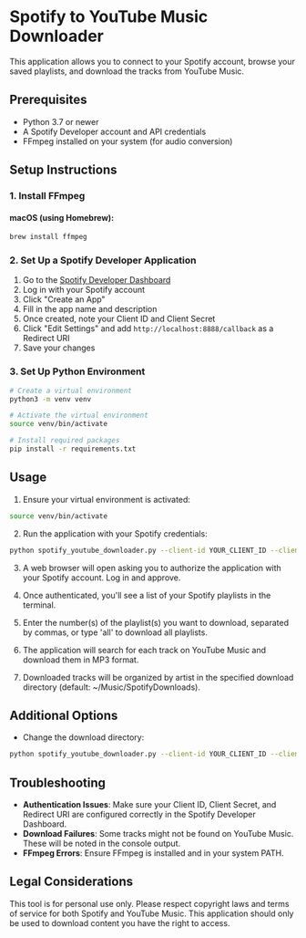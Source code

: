 # Spotify to YouTube Music Downloader

This application allows you to connect to your Spotify account, browse your saved playlists, and download the tracks from YouTube Music.

## Prerequisites

- Python 3.7 or newer
- A Spotify Developer account and API credentials
- FFmpeg installed on your system (for audio conversion)

## Setup Instructions

### 1. Install FFmpeg

#### macOS (using Homebrew):
```bash
brew install ffmpeg
```

### 2. Set Up a Spotify Developer Application

1. Go to the [Spotify Developer Dashboard](https://developer.spotify.com/dashboard/)
2. Log in with your Spotify account
3. Click "Create an App"
4. Fill in the app name and description
5. Once created, note your Client ID and Client Secret
6. Click "Edit Settings" and add `http://localhost:8888/callback` as a Redirect URI
7. Save your changes

### 3. Set Up Python Environment

```bash
# Create a virtual environment
python3 -m venv venv

# Activate the virtual environment
source venv/bin/activate

# Install required packages
pip install -r requirements.txt
```

## Usage

1. Ensure your virtual environment is activated:
```bash
source venv/bin/activate
```

2. Run the application with your Spotify credentials:
```bash
python spotify_youtube_downloader.py --client-id YOUR_CLIENT_ID --client-secret YOUR_CLIENT_SECRET
```

3. A web browser will open asking you to authorize the application with your Spotify account. Log in and approve.

4. Once authenticated, you'll see a list of your Spotify playlists in the terminal.

5. Enter the number(s) of the playlist(s) you want to download, separated by commas, or type 'all' to download all playlists.

6. The application will search for each track on YouTube Music and download them in MP3 format.

7. Downloaded tracks will be organized by artist in the specified download directory (default: ~/Music/SpotifyDownloads).

## Additional Options

- Change the download directory:
```bash
python spotify_youtube_downloader.py --client-id YOUR_CLIENT_ID --client-secret YOUR_CLIENT_SECRET --download-dir "/custom/path"
```

## Troubleshooting

- **Authentication Issues**: Make sure your Client ID, Client Secret, and Redirect URI are configured correctly in the Spotify Developer Dashboard.
- **Download Failures**: Some tracks might not be found on YouTube Music. These will be noted in the console output.
- **FFmpeg Errors**: Ensure FFmpeg is installed and in your system PATH.

## Legal Considerations

This tool is for personal use only. Please respect copyright laws and terms of service for both Spotify and YouTube Music. This application should only be used to download content you have the right to access.
